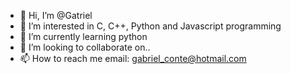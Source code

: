 - 👋 Hi, I’m @Gatriel
- 👀 I’m interested in C, C++, Python and Javascript programming
- 🌱 I’m currently learning python
- 💞️ I’m looking to collaborate on..
- 📫 How to reach me email: gabriel_conte@hotmail.com

<!---
Gatriel/Gatriel is a ✨ special ✨ repository because its `README.md` (this file) appears on your GitHub profile.
You can click the Preview link to take a look at your changes.
--->
